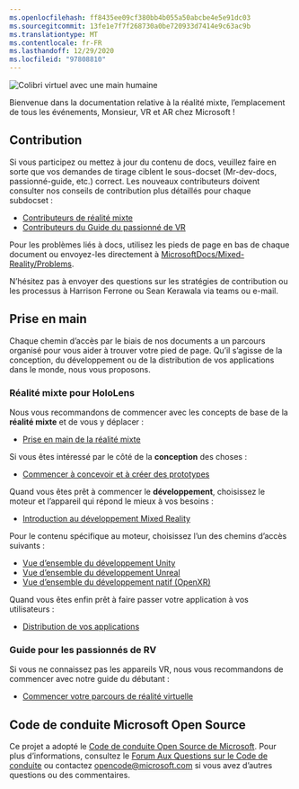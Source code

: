 ```yaml
---
ms.openlocfilehash: ff8435ee09cf380bb4b055a50abcbe4e5e91dc03
ms.sourcegitcommit: 13fe1e7f7f268730a0be720933d7414e9c63ac9b
ms.translationtype: MT
ms.contentlocale: fr-FR
ms.lasthandoff: 12/29/2020
ms.locfileid: "97808810"
---
```

![Colibri virtuel avec une main humaine](mixed-reality-docs/mr-dev-docs/discover/images/01_MixedReality.png)

Bienvenue dans la documentation relative à la réalité mixte, l’emplacement de tous les événements, Monsieur, VR et AR chez Microsoft !

## <a name="contributing"></a>Contribution

Si vous participez ou mettez à jour du contenu de docs, veuillez faire en sorte que vos demandes de tirage ciblent le sous-docset (Mr-dev-docs, passionné-guide, etc.) correct. Les nouveaux contributeurs doivent consulter nos conseils de contribution plus détaillés pour chaque subdocset :

* [Contributeurs de réalité mixte](mixed-reality-docs/mr-dev-docs/CONTRIBUTING.md)
* [Contributeurs du Guide du passionné de VR](mixed-reality-docs/enthusiast-guide/CONTRIBUTING.md)

Pour les problèmes liés à docs, utilisez les pieds de page en bas de chaque document ou envoyez-les directement à [MicrosoftDocs/Mixed-Reality/Problems](https://github.com/MicrosoftDocs/mixed-reality/issues).

N’hésitez pas à envoyer des questions sur les stratégies de contribution ou les processus à Harrison Ferrone ou Sean Kerawala via teams ou e-mail. 

## <a name="getting-started"></a>Prise en main 

Chaque chemin d’accès par le biais de nos documents a un parcours organisé pour vous aider à trouver votre pied de page. Qu’il s’agisse de la conception, du développement ou de la distribution de vos applications dans le monde, nous vous proposons. 

### <a name="mixed-reality-for-hololens"></a>Réalité mixte pour HoloLens

Nous vous recommandons de commencer avec les concepts de base de la **réalité mixte** et de vous y déplacer :

* [Prise en main de la réalité mixte](mixed-reality-docs/mr-dev-docs/discover/get-started-with-mr.md)

Si vous êtes intéressé par le côté de la **conception** des choses :

* [Commencer à concevoir et à créer des prototypes](mixed-reality-docs/mr-dev-docs/design/design.md)

Quand vous êtes prêt à commencer le **développement**, choisissez le moteur et l’appareil qui répond le mieux à vos besoins :

* [Introduction au développement Mixed Reality](mixed-reality-docs/mr-dev-docs/develop/development.md)

Pour le contenu spécifique au moteur, choisissez l’un des chemins d’accès suivants :

* [Vue d’ensemble du développement Unity](mixed-reality-docs/mr-dev-docs/develop/unity/unity-development-overview.md)
* [Vue d’ensemble du développement Unreal](mixed-reality-docs/mr-dev-docs/develop/unreal/unreal-development-overview.md)
* [Vue d’ensemble du développement natif (OpenXR)](mixed-reality-docs/mr-dev-docs/develop/native/directx-development-overview.md)

Quand vous êtes enfin prêt à faire passer votre application à vos utilisateurs :

* [Distribution de vos applications](mixed-reality-docs/mr-dev-docs/distribute/distribute-overview.md)

### <a name="vr-enthusiast-guide"></a>Guide pour les passionnés de RV

Si vous ne connaissez pas les appareils VR, nous vous recommandons de commencer avec notre guide du débutant :

* [Commencer votre parcours de réalité virtuelle](enthusiast-guide/vr-journey.md)

## <a name="microsoft-open-source-code-of-conduct"></a>Code de conduite Microsoft Open Source

Ce projet a adopté le [Code de conduite Open Source de Microsoft](https://opensource.microsoft.com/codeofconduct/).
Pour plus d’informations, consultez le [Forum Aux Questions sur le Code de conduite](https://opensource.microsoft.com/codeofconduct/faq/) ou contactez [opencode@microsoft.com](mailto:opencode@microsoft.com) si vous avez d’autres questions ou des commentaires.
